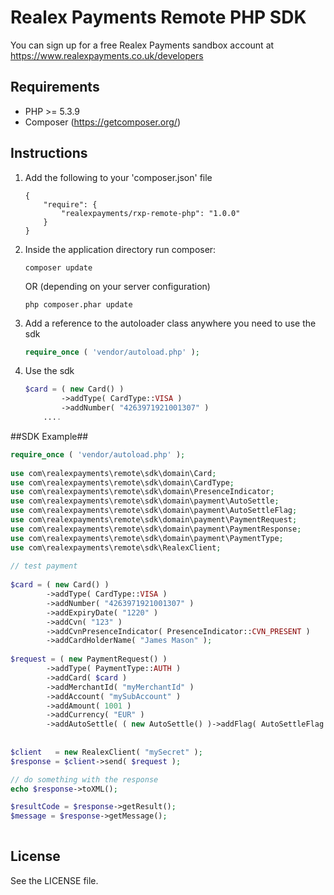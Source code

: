 # Realex Payments Remote PHP SDK
You can sign up for a free Realex Payments sandbox account at https://www.realexpayments.co.uk/developers

## Requirements ##
- PHP >= 5.3.9
- Composer (https://getcomposer.org/)

## Instructions ##

1. Add the following to your 'composer.json' file

    ```
    {
        "require": {
            "realexpayments/rxp-remote-php": "1.0.0"
        }    
    }
    ```

2. Inside the application directory run composer:

    ```
    composer update
    ```

    OR (depending on your server configuration)

    ```
    php composer.phar update
    ```

3. Add a reference to the autoloader class anywhere you need to use the sdk

    ```php
    require_once ( 'vendor/autoload.php' );
    ```

4. Use the sdk <br/>

    ```php
	$card = ( new Card() )                                                            
			->addType( CardType::VISA ) 
			->addNumber( "4263971921001307" ) 
        ....
    ```


##SDK Example##

```php                                                                                    
require_once ( 'vendor/autoload.php' );
        
use com\realexpayments\remote\sdk\domain\Card;                                            
use com\realexpayments\remote\sdk\domain\CardType;
use com\realexpayments\remote\sdk\domain\PresenceIndicator;
use com\realexpayments\remote\sdk\domain\payment\AutoSettle;                              
use com\realexpayments\remote\sdk\domain\payment\AutoSettleFlag;
use com\realexpayments\remote\sdk\domain\payment\PaymentRequest;
use com\realexpayments\remote\sdk\domain\payment\PaymentResponse;                   
use com\realexpayments\remote\sdk\domain\payment\PaymentType;                             
use com\realexpayments\remote\sdk\RealexClient;
                                                                                          
// test payment                                                                                                                                                                   
                                                                                   
$card = ( new Card() )                                                            
        ->addType( CardType::VISA ) 
		->addNumber( "4263971921001307" )                                         
        ->addExpiryDate( "1220" )
		->addCvn( "123" )
		->addCvnPresenceIndicator( PresenceIndicator::CVN_PRESENT )
		->addCardHolderName( "James Mason" );                                     
                                                                                
$request = ( new PaymentRequest() )                                                 
        ->addType( PaymentType::AUTH )                                            
        ->addCard( $card )                                                        
        ->addMerchantId( "myMerchantId" )                                       
        ->addAccount( "mySubAccount" )                                                
        ->addAmount( 1001 )                                                         
        ->addCurrency( "EUR" )                                                    
        ->addAutoSettle( ( new AutoSettle() )->addFlag( AutoSettleFlag::TRUE ) ); 
                                                                                  
                                                                                  
$client   = new RealexClient( "mySecret" );                                     
$response = $client->send( $request );

// do something with the response
echo $response->toXML();

$resultCode = $response->getResult();
$message = $response->getMessage();
                           
```

## License

See the LICENSE file.                                                                                         
                                                                                          

